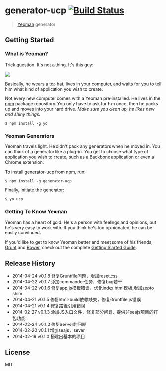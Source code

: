 # generator-ucp [![Build Status](https://secure.travis-ci.org/zhangmhao/generator-ucp.png?branch=master)](https://travis-ci.org/zhangmhao/generator-ucp)

> [Yeoman](http://yeoman.io) generator


## Getting Started

### What is Yeoman?

Trick question. It's not a thing. It's this guy:

![](http://i.imgur.com/JHaAlBJ.png)

Basically, he wears a top hat, lives in your computer, and waits for you to tell him what kind of application you wish to create.

Not every new computer comes with a Yeoman pre-installed. He lives in the [npm](https://npmjs.org) package repository. You only have to ask for him once, then he packs up and moves into your hard drive. *Make sure you clean up, he likes new and shiny things.*

```
$ npm install -g yo
```

### Yeoman Generators

Yeoman travels light. He didn't pack any generators when he moved in. You can think of a generator like a plug-in. You get to choose what type of application you wish to create, such as a Backbone application or even a Chrome extension.

To install generator-ucp from npm, run:

```
$ npm install -g generator-ucp
```

Finally, initiate the generator:

```
$ yo ucp
```

### Getting To Know Yeoman

Yeoman has a heart of gold. He's a person with feelings and opinions, but he's very easy to work with. If you think he's too opinionated, he can be easily convinced.

If you'd like to get to know Yeoman better and meet some of his friends, [Grunt](http://gruntjs.com) and [Bower](http://bower.io), check out the complete [Getting Started Guide](https://github.com/yeoman/yeoman/wiki/Getting-Started).


## Release History
* 2014-04-24 v0.1.8 修复Gruntfile问题，增加reset.css
* 2014-04-22 v0.1.7 添加commander任务，修复bug若干
* 2014-04-22 v0.1.6 修复app.js模板错误，优化index.html模板,增加zepto shim
* 2014-04-21 v0.1.5 修复html-build依赖缺失，修复Gruntfile.js错误
* 2014-04-21 v0.1.4 修复路径引用错误
* 2014-02-27 v0.1.3 添加JS入口文件，修复部分问题，提供非seajs项目的打包功能
* 2014-02-24 v0.1.2 修复Server的问题
* 2014-02-20 v0.1.1 增加seajs，sever
* 2014-02-19 v0.1.0 搭建出基本的项目

## License

MIT
